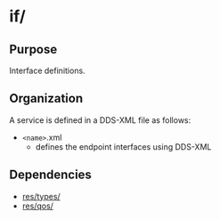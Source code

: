 # if/

## Purpose

Interface definitions.

## Organization

A service *<name>* is defined in a DDS-XML file as follows:

 - `<name>`.xml
   - defines the endpoint interfaces using DDS-XML


## Dependencies

 - [res/types/](../res/types/README.md)
 - [res/qos/](../res/qos/README.md)

